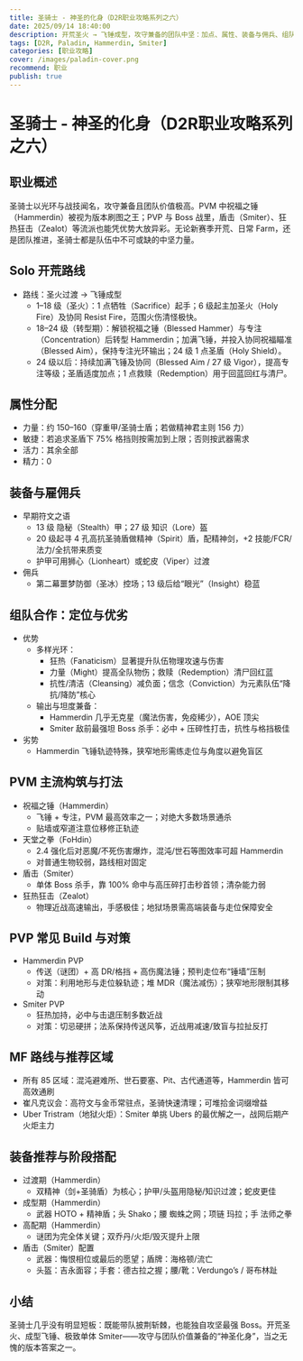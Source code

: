 ```yaml
---
title: 圣骑士 - 神圣的化身（D2R职业攻略系列之六）
date: 2025/09/14 18:40:00
description: 开荒圣火 → 飞锤成型，攻守兼备的团队中坚：加点、属性、装备与佣兵、组队定位、PVM/PVP、MF路线与阶段配装全指南。
tags: [D2R, Paladin, Hammerdin, Smiter]
categories: [职业攻略]
cover: /images/paladin-cover.png
recommend: 职业
publish: true
---
```


# 圣骑士 - 神圣的化身（D2R职业攻略系列之六）

## 职业概述

圣骑士以光环与战技闻名，攻守兼备且团队价值极高。PVM 中祝福之锤（Hammerdin）被视为版本刷图之王；PVP 与 Boss 战里，盾击（Smiter）、狂热狂击（Zealot）等流派也能凭优势大放异彩。无论新赛季开荒、日常 Farm，还是团队推进，圣骑士都是队伍中不可或缺的中坚力量。

## Solo 开荒路线

- 路线：圣火过渡 → 飞锤成型
  - 1–18 级（圣火）：1 点牺牲（Sacrifice）起手；6 级起主加圣火（Holy Fire）及协同 Resist Fire，范围火伤清怪极快。
  - 18–24 级（转型期）：解锁祝福之锤（Blessed Hammer）与专注（Concentration）后转型 Hammerdin；加满飞锤，并投入协同祝福瞄准（Blessed Aim），保持专注光环输出；24 级 1 点圣盾（Holy Shield）。
  - 24 级以后：持续加满飞锤及协同（Blessed Aim / 27 级 Vigor），提高专注等级；圣盾适度加点；1 点救赎（Redemption）用于回蓝回红与清尸。

## 属性分配

- 力量：约 150–160（穿重甲/圣骑士盾；若做精神君主则 156 力）
- 敏捷：若追求圣盾下 75% 格挡则按需加到上限；否则按武器需求
- 活力：其余全部
- 精力：0

## 装备与雇佣兵

- 早期符文之语
  - 13 级 隐秘（Stealth）甲；27 级 知识（Lore）盔
  - 20 级起寻 4 孔高抗圣骑盾做精神（Spirit）盾，配精神剑，+2 技能/FCR/法力/全抗带来质变
  - 护甲可用狮心（Lionheart）或蛇皮（Viper）过渡
- 佣兵
  - 第二幕噩梦防御（圣冰）控场；13 级后给“眼光”（Insight）稳蓝

## 组队合作：定位与优劣

- 优势
  - 多样光环：
    - 狂热（Fanaticism）显著提升队伍物理攻速与伤害
    - 力量（Might）提高全队物伤；救赎（Redemption）清尸回红蓝
    - 抗性/清洁（Cleansing）减负面；信念（Conviction）为元素队伍“降抗/降防”核心
  - 输出与坦度兼备：
    - Hammerdin 几乎无克星（魔法伤害，免疫稀少），AOE 顶尖
    - Smiter 敌前最强坦 Boss 杀手：必中 + 压碎性打击，抗性与格挡极佳
- 劣势
  - Hammerdin 飞锤轨迹特殊，狭窄地形需练走位与角度以避免盲区

## PVM 主流构筑与打法

- 祝福之锤（Hammerdin）
  - 飞锤 + 专注，PVM 最高效率之一；对绝大多数场景通杀
  - 贴墙或窄道注意位移修正轨迹
- 天堂之拳（FoHdin）
  - 2.4 强化后对恶魔/不死伤害爆炸，混沌/世石等图效率可超 Hammerdin
  - 对普通生物较弱，路线相对固定
- 盾击（Smiter）
  - 单体 Boss 杀手，靠 100% 命中与高压碎打击秒首领；清杂能力弱
- 狂热狂击（Zealot）
  - 物理近战高速输出，手感极佳；地狱场景需高端装备与走位保障安全

## PVP 常见 Build 与对策

- Hammerdin PVP
  - 传送（谜团）+ 高 DR/格挡 + 高伤魔法锤；预判走位布“锤墙”压制
  - 对策：利用地形与走位躲轨迹；堆 MDR（魔法减伤）；狭窄地形限制其移动
- Smiter PVP
  - 狂热加持，必中与击退压制多数近战
  - 对策：切忌硬拼；法系保持传送风筝，近战用减速/致盲与拉扯反打

## MF 路线与推荐区域

- 所有 85 区域：混沌避难所、世石要塞、Pit、古代通道等，Hammerdin 皆可高效通刷
- 崔凡克议会：高符文与金币常驻点，圣骑快速清理；可堆拾金词缀增益
- Uber Tristram（地狱火炬）：Smiter 单挑 Ubers 的最优解之一，战网后期产火炬主力

## 装备推荐与阶段搭配

- 过渡期（Hammerdin）
  - 双精神（剑+圣骑盾）为核心；护甲/头盔用隐秘/知识过渡；蛇皮更佳
- 成型期（Hammerdin）
  - 武器 HOTO + 精神盾；头 Shako；腰 蜘蛛之网；项链 玛拉；手 法师之拳
- 高配期（Hammerdin）
  - 谜团为完全体关键；双乔丹/火炬/毁灭提升上限
- 盾击（Smiter）配置
  - 武器：悔恨相位或最后的愿望；盾牌：海格顿/流亡
  - 头盔：吉永面容；手套：德古拉之握；腰/靴：Verdungo’s / 哥布林趾

## 小结

圣骑士几乎没有明显短板：既能带队披荆斩棘，也能独自攻坚最强 Boss。开荒圣火、成型飞锤、极致单体 Smiter——攻守与团队价值兼备的“神圣化身”，当之无愧的版本答案之一。
